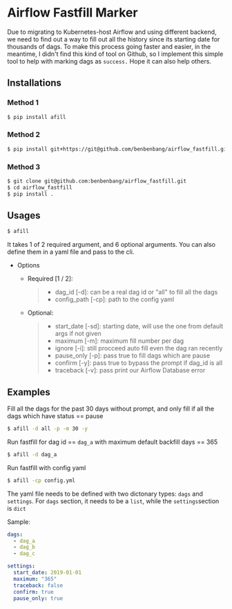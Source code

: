 # Airflow Fastfill Marker



Due to migrating to Kubernetes-host Airflow and using different backend, we need to find out a way to fill out all the history since its starting date for thousands of dags. To make this process going faster and easier, in the meantime, I didn't find this kind of tool on Github, so I implement this simple tool to help with marking dags as `success.` Hope it can also help others.



## Installations

### Method 1

```bash
$ pip install afill
```

### Method 2

```bash
$ pip install git+https://git@github.com/benbenbang/airflow_fastfill.git
```

### Method 3

```bash
$ git clone git@github.com:benbenbang/airflow_fastfill.git
$ cd airflow_fastfill
$ pip install .
```



## Usages

```bash
$ afill
```

It takes 1 of 2 required argument, and 6 optional arguments. You can also define them in a yaml file and pass to the cli.

- Options

    - Required [1 / 2]:

        > - dag_id [-d]: can be a real dag id or "all" to fill all the dags
        > - config_path [-cp]: path to the config yaml

    - Optional:

        >- start_date [-sd]: starting date, will use the one from default args if not given
        >- maximum [-m]: maximum fill number per dag
        >- ignore [-i]: still procceed auto fill even the dag ran recently
        >- pause_only [-p]: pass true to fill dags which are pause
        >- confirm [-y]: pass true to bypass the prompt if dag_id is all
        >- traceback [-v]: pass print our Airflow Database error



## Examples

Fill all the dags for the past 30 days without prompt, and only fill if all the dags which have status == pause

```bash
$ afill -d all -p -m 30 -y
```



Run fastfill for dag id == `dag_a` with maximum default backfill days == 365

```bash
$ afill -d dag_a
```



Run fastfill with config yaml

```bash
$ afill -cp config.yml
```

The yaml file needs to be defined with two dictonary types: `dags` and `settings`. For `dags` section, it needs to be a `list`, while the `settings`section is `dict`

Sample:

```yaml
dags:
  - dag_a
  - dag_b
  - dag_c

settings:
  start_date: 2019-01-01
  maximum: "365"
  traceback: false
  confirm: true
  pause_only: true

```
